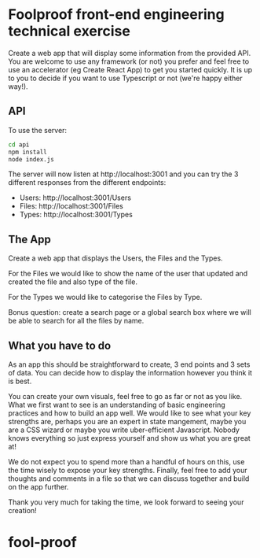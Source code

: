 # Foolproof front-end engineering technical exercise

Create a web app that will display some information from the provided API. You are welcome to use any 
framework (or not) you prefer and feel free to use an accelerator (eg Create React App) to get you 
started quickly. It is up to you to decide if you want to use Typescript or not (we're happy either way!).

## API

To use the server:

```bash
cd api
npm install
node index.js
```

The server will now listen at http://localhost:3001 and you can try the 3 different responses from the different endpoints:

- Users: http://localhost:3001/Users
- Files: http://localhost:3001/Files
- Types: http://localhost:3001/Types

## The App

Create a web app that displays the Users, the Files and the Types.

For the Files we would like to show the name of the user that updated and created the file and also type of the file.

For the Types we would like to categorise the Files by Type.

Bonus question: create a search page or a global search box where we will be able to search for all the files by name.

## What you have to do

As an app this should be straightforward to create, 3 end points and 3 sets of data. You can decide how to display the information however you think it is best.

You can create your own visuals, feel free to go as far or not as you like. What we first want to see is an understanding of basic engineering practices and how to build an app well. We would like to see what your key strengths are, perhaps you are an expert in state mangement, maybe you are a CSS wizard or maybe you write uber-efficient Javascript. Nobody knows everything so just express yourself and show us what you are great at!

We do not expect you to spend more than a handful of hours on this, use the time wisely to expose your key strengths. Finally, feel free to add your thoughts and comments in a file so that we can discuss together and build on the app further.

Thank you very much for taking the time, we look forward to seeing your creation!
# fool-proof
